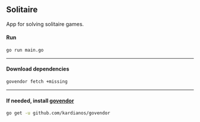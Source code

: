 ## Solitaire

App for solving solitaire games.

#### Run
```bash
go run main.go
```
---
#### Download dependencies
```bash
govendor fetch +missing
```
---
#### If needed, install [govendor](https://github.com/kardianos/govendor)
```bash
go get -u github.com/kardianos/govendor
```
